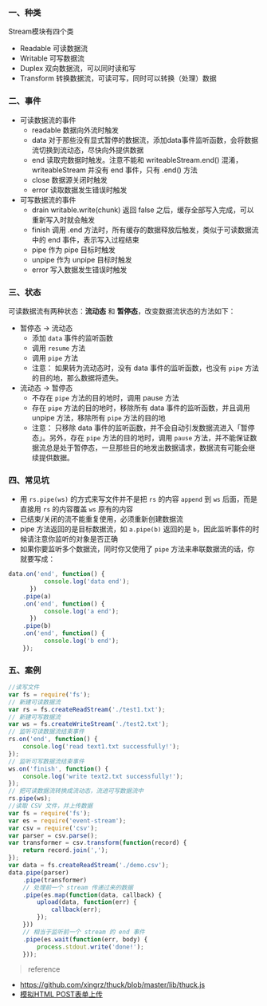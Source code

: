 ### 一、种类

Stream模块有四个类

- Readable 可读数据流
- Writable 可写数据流
- Duplex 双向数据流，可以同时读和写
- Transform  转换数据流，可读可写，同时可以转换（处理）数据

### 二、事件

- 可读数据流的事件
  - readable 数据向外流时触发
  - data 对于那些没有显式暂停的数据流，添加data事件监听函数，会将数据流切换到流动态，尽快向外提供数据
  - end 读取完数据时触发。注意不能和 writeableStream.end() 混淆，writeableStream 并没有 end 事件，只有 .end() 方法
  - close 数据源关闭时触发
  - error 读取数据发生错误时触发
- 可写数据流的事件
  - drain writable.write(chunk) 返回 false 之后，缓存全部写入完成，可以重新写入时就会触发
  - finish 调用 .end 方法时，所有缓存的数据释放后触发，类似于可读数据流中的 end 事件，表示写入过程结束
  - pipe 作为 pipe 目标时触发
  - unpipe 作为 unpipe 目标时触发
  - error 写入数据发生错误时触发

### 三、状态

可读数据流有两种状态：**流动态** 和 **暂停态**，改变数据流状态的方法如下：

- 暂停态 -> 流动态
  - 添加 `data` 事件的监听函数
  - 调用 `resume` 方法
  - 调用 `pipe` 方法
  - 注意： 如果转为流动态时，没有 data 事件的监听函数，也没有 `pipe` 方法的目的地，那么数据将遗失。
- 流动态 -> 暂停态
  - 不存在 `pipe` 方法的目的地时，调用 pause 方法
  - 存在 `pipe` 方法的目的地时，移除所有 data 事件的监听函数，并且调用 unpipe 方法，移除所有 `pipe` 方法的目的地
  - 注意： 只移除 data 事件的监听函数，并不会自动引发数据流进入「暂停态」。另外，存在 `pipe` 方法的目的地时，调用 `pause` 方法，并不能保证数据流总是处于暂停态，一旦那些目的地发出数据请求，数据流有可能会继续提供数据。


### 四、常见坑
- 用 `rs.pipe(ws)` 的方式来写文件并不是把 `rs` 的内容 `append` 到 `ws` 后面，而是直接用 `rs` 的内容覆盖 `ws` 原有的内容
- 已结束/关闭的流不能重复使用，必须重新创建数据流
- pipe 方法返回的是目标数据流，如 `a.pipe(b)` 返回的是 `b`，因此监听事件的时候请注意你监听的对象是否正确
- 如果你要监听多个数据流，同时你又使用了 `pipe` 方法来串联数据流的话，你就要写成：

```javascript
data.on('end', function() {
          console.log('data end');
      })
    .pipe(a)
    .on('end', function() {
          console.log('a end');
      })
    .pipe(b)
    .on('end', function() {
          console.log('b end');
    });
```

### 五、案例

```javascript
//读写文件
var fs = require('fs');
// 新建可读数据流
var rs = fs.createReadStream('./test1.txt');
// 新建可写数据流
var ws = fs.createWriteStream('./test2.txt');
// 监听可读数据流结束事件
rs.on('end', function() {
    console.log('read text1.txt successfully!');
});
// 监听可写数据流结束事件
ws.on('finish', function() {
    console.log('write text2.txt successfully!');
});
// 把可读数据流转换成流动态，流进可写数据流中
rs.pipe(ws);
//读取 CSV 文件，并上传数据
var fs = require('fs');
var es = require('event-stream');
var csv = require('csv');
var parser = csv.parse();
var transformer = csv.transform(function(record) {
    return record.join(',');
});
var data = fs.createReadStream('./demo.csv');
data.pipe(parser)
    .pipe(transformer)
    // 处理前一个 stream 传递过来的数据
    .pipe(es.map(function(data, callback) {
        upload(data, function(err) {
            callback(err);
        });
    }))
    // 相当于监听前一个 stream 的 end 事件
    .pipe(es.wait(function(err, body) {
        process.stdout.write('done!');
    }));
```

> reference

- https://github.com/xingrz/thuck/blob/master/lib/thuck.js
- [模拟HTML POST表单上传](https://github.com/node-modules/formstream)
